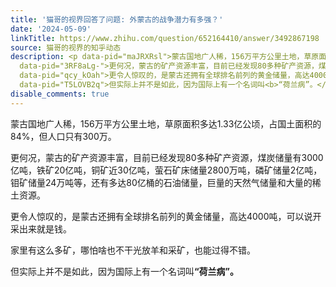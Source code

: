 ```yaml
---
title: '猫哥的视界回答了问题: 外蒙古的战争潜力有多强？'
date: '2024-05-09'
linkTitle: https://www.zhihu.com/question/652164410/answer/3492867198
source: 猫哥的视界的知乎动态
description: <p data-pid="maJRXRsl">蒙古国地广人稀，156万平方公里土地，草原面积多达1.33亿公顷，占国土面积的84%，但人口只有300万。</p><p
  data-pid="3RF8aLg-">更何况，蒙古的矿产资源丰富，目前已经发现80多种矿产资源，煤炭储量有3000亿吨，铁矿20亿吨，铜矿近30亿吨，萤石矿床储量2800万吨，磷矿储量2亿吨，钼矿储量24万吨等，还有多达80亿桶的石油储量，巨量的天然气储量和大量的稀土资源。</p><p
  data-pid="qcy_kOah">更令人惊叹的，是蒙古还拥有全球排名前列的黄金储量，高达4000吨，可以说开采出来就是钱。</p><p data-pid="cq0_PrwS">家里有这么多矿，哪怕啥也不干光放羊和采矿，也能过得不错。</p><p
  data-pid="T5LOVB2q">但实际上并不是如此，因为国际上有一个名词叫<b>“荷兰病”。</b></p ...
disable_comments: true
---
```

<p data-pid="maJRXRsl">蒙古国地广人稀，156万平方公里土地，草原面积多达1.33亿公顷，占国土面积的84%，但人口只有300万。</p><p data-pid="3RF8aLg-">更何况，蒙古的矿产资源丰富，目前已经发现80多种矿产资源，煤炭储量有3000亿吨，铁矿20亿吨，铜矿近30亿吨，萤石矿床储量2800万吨，磷矿储量2亿吨，钼矿储量24万吨等，还有多达80亿桶的石油储量，巨量的天然气储量和大量的稀土资源。</p><p data-pid="qcy_kOah">更令人惊叹的，是蒙古还拥有全球排名前列的黄金储量，高达4000吨，可以说开采出来就是钱。</p><p data-pid="cq0_PrwS">家里有这么多矿，哪怕啥也不干光放羊和采矿，也能过得不错。</p><p data-pid="T5LOVB2q">但实际上并不是如此，因为国际上有一个名词叫<b>“荷兰病”。</b></p ...